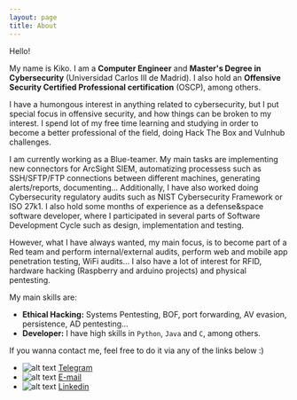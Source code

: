 ```yaml
---
layout: page
title: About
---
```


Hello!

My name is Kiko. I am a **Computer Engineer** and **Master's Degree in Cybersecurity** (Universidad Carlos III de Madrid). I also hold an __Offensive Security Certified Professional certification__ (OSCP), among others.

I have a humongous interest in anything related to cybersecurity, but I put special focus in offensive security, and how things can be broken to my interest. I spend lot of my free time learning and studying in order to become a better professional of the field, doing Hack The Box and Vulnhub challenges.

I am currently working as a Blue-teamer. My main tasks are implementing new connectors for ArcSight SIEM, automatizing processess such as SSH/SFTP/FTP connections between different machines, generating alerts/reports, documenting... 
Additionally, I have also worked doing Cybersecurity regulatory audits such as NIST Cybersecurity Framework or ISO 27k1. I also hold some months of experience as a defense&space software developer, where I participated in several parts of Software Development Cycle such as design, implementation and testing.

However, what I have always wanted, my main focus, is to become part of a Red team and perform internal/external audits, perform web and mobile app penetration testing, WiFi audits... I also have a lot of interest for RFID, hardware hacking (Raspberry and arduino projects) and physical pentesting.

My main skills are:

* **Ethical Hacking:** Systems Pentesting, BOF, port forwarding, AV evasion, persistence, AD pentesting...
* **Developer:** I have high skills in `Python`, `Java` and `C`, among others.

If you wanna contact me, feel free to do it via any of the links below :)

* ![alt text](https://kikoas1995.github.io/assets/icon1.png) [Telegram](https://t.me/kikoas1995)
* ![alt text](https://kikoas1995.github.io/assets/icon2.png) [E-mail](mailto:franciscoandreusanz@gmail.com?Subject=Hola%20Kiko!)
* ![alt text](https://kikoas1995.github.io/assets/icon3.png) [Linkedin](https://www.linkedin.com/in/francisco-andreu-170137114/)



